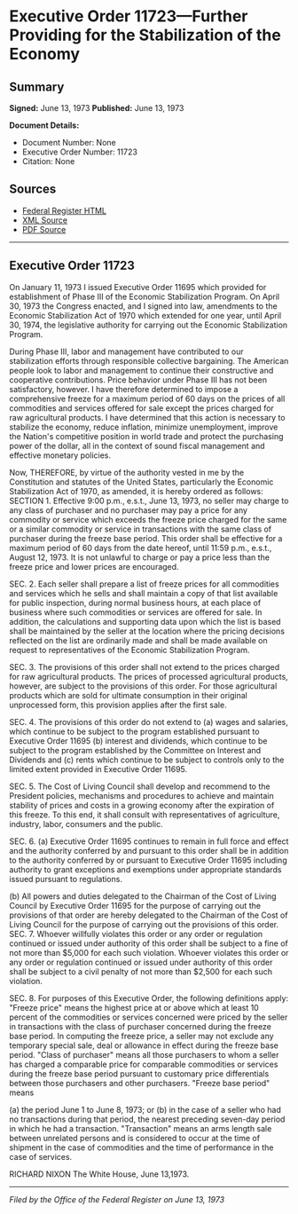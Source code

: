 # Executive Order 11723—Further Providing for the Stabilization of the Economy

## Summary

**Signed:** June 13, 1973
**Published:** June 13, 1973

**Document Details:**
- Document Number: None
- Executive Order Number: 11723
- Citation: None

## Sources
- [Federal Register HTML](https://www.presidency.ucsb.edu/documents/executive-order-11723-further-providing-for-the-stabilization-the-economy)
- [XML Source](None)
- [PDF Source](None)

---

## Executive Order 11723

On January 11, 1973 I issued Executive Order 11695 which provided for establishment of Phase III of the Economic Stabilization Program. On April 30, 1973 the Congress enacted, and I signed into law, amendments to the Economic Stabilization Act of 1970 which extended for one year, until April 30, 1974, the legislative authority for carrying out the Economic Stabilization Program.

During Phase III, labor and management have contributed to our stabilization efforts through responsible collective bargaining. The American people look to labor and management to continue their constructive and cooperative contributions. Price behavior under Phase III has not been satisfactory, however. I have therefore determined to impose a comprehensive freeze for a maximum period of 60 days on the prices of all commodities and services offered for sale except the prices charged for raw agricultural products. I have determined that this action is necessary to stabilize the economy, reduce inflation, minimize unemployment, improve the Nation's competitive position in world trade and protect the purchasing power of the dollar, all in the context of sound fiscal management and effective monetary policies.

Now, THEREFORE, by virtue of the authority vested in me by the Constitution and statutes of the United States, particularly the Economic Stabilization Act of 1970, as amended, it is hereby ordered as follows:
SECTION 1. Effective 9:00 p.m., e.s.t., June 13, 1973, no seller may charge to any class of purchaser and no purchaser may pay a price for any commodity or service which exceeds the freeze price charged for the same or a similar commodity or service in transactions with the same class of purchaser during the freeze base period. This order shall be effective for a maximum period of 60 days from the date hereof, until 11:59 p.m., e.s.t., August 12, 1973. It is not unlawful to charge or pay a price less than the freeze price and lower prices are encouraged.

SEC. 2. Each seller shall prepare a list of freeze prices for all commodities and services which he sells and shall maintain a copy of that list available for public inspection, during normal business hours, at each place of business where such commodities or services are offered for sale. In addition, the calculations and supporting data upon which the list is based shall be maintained by the seller at the location where the pricing decisions reflected on the list are ordinarily made and shall be made available on request to representatives of the Economic Stabilization Program.

SEC. 3. The provisions of this order shall not extend to the prices charged for raw agricultural products. The prices of processed agricultural products, however, are subject to the provisions of this order. For those agricultural products which are sold for ultimate consumption in their original unprocessed form, this provision applies after the first sale.

SEC. 4. The provisions of this order do not extend to (a) wages and salaries, which continue to be subject to the program established pursuant to Executive Order 11695 (b) interest and dividends, which continue to be subject to the program established by the Committee on Interest and Dividends and (c) rents which continue to be subject to controls only to the limited extent provided in Executive Order 11695.

SEC. 5. The Cost of Living Council shall develop and recommend to the President policies, mechanisms and procedures to achieve and maintain stability of prices and costs in a growing economy after the expiration of this freeze. To this end, it shall consult with representatives of agriculture, industry, labor, consumers and the public.

SEC. 6. (a) Executive Order 11695 continues to remain in full force and effect and the authority conferred by and pursuant to this order shall be in addition to the authority conferred by or pursuant to Executive Order 11695 including authority to grant exceptions and exemptions under appropriate standards issued pursuant to regulations.

(b) All powers and duties delegated to the Chairman of the Cost of Living Council by Executive Order 11695 for the purpose of carrying out the provisions of that order are hereby delegated to the Chairman of the Cost of Living Council for the purpose of carrying out the provisions of this order.
SEC. 7. Whoever willfully violates this order or any order or regulation continued or issued under authority of this order shall be subject to a fine of not more than $5,000 for each such violation. Whoever violates this order or any order or regulation continued or issued under authority of this order shall be subject to a civil penalty of not more than $2,500 for each such violation.

SEC. 8. For purposes of this Executive Order, the following definitions apply:
"Freeze price" means the highest price at or above which at least 10 percent of the commodities or services concerned were priced by the seller in transactions with the class of purchaser concerned during the freeze base period. In computing the freeze price, a seller may not exclude any temporary special sale, deal or allowance in effect during the freeze base period.
"Class of purchaser" means all those purchasers to whom a seller has charged a comparable price for comparable commodities or services during the freeze base period pursuant to customary price differentials between those purchasers and other purchasers.
"Freeze base period" means

(a) the period June 1 to June 8, 1973; or
(b) in the case of a seller who had no transactions during that period, the nearest preceding seven-day period in which he had a transaction.
"Transaction" means an arms length sale between unrelated persons and is considered to occur at the time of shipment in the case of commodities and the time of performance in the case of services.

RICHARD NIXON
The White House,
June 13,1973.

---

*Filed by the Office of the Federal Register on June 13, 1973*
